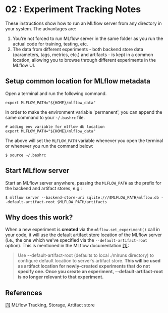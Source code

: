 # 02 : Experiment Tracking Notes

These instructions show how to run an MLflow server from any directory in your system. The advantages are:

1. You're not forced to run MLflow server in the same folder as you run the actual code for training, testing, etc.
2. The data from different experiments - both backend store data (parameters, tags, metrics, etc.) and artifacts - is kept in a common location, allowing you to browse through different experiments in the MLflow UI.

## Setup common location for MLflow metadata

Open a terminal and run the following command.

```
export MLFLOW_PATH="${HOME}/mlflow_data"
```

In order to make the environment variable 'permanent', you can append the same command to your `~/.bashrc` file.

```
# adding env variable for mlflow db location
export MLFLOW_PATH="${HOME}/mlflow_data"
```

The above will set the `MLFLOW_PATH` variable whenever you open the terminal or whenever you run the command below:

```
$ source ~/.bashrc
```

## Start MLflow server

Start an MLflow server anywhere, passing the `MLFLOW_PATH` as the prefix for the backend and artifact stores, e.g.:

```
$ mlflow server --backend-store-uri sqlite:///$MLFLOW_PATH/mlflow.db --default-artifact-root $MLFLOW_PATH/artifacts
```

## Why does this work?

When a new experiment is **created** via the `mlflow.set_experiment()` call in your code, it will use the default artifact store location of the MLflow server (i.e., the one which we've specified via the `--default-artifact-root` option).
This is mentioned in the MLflow documentation [[1]](https://www.mlflow.org/docs/latest/tracking.html#artifact-stores):

> Use --default-artifact-root (defaults to local ./mlruns directory) to configure default location to server’s artifact store. **This will be used as artifact location for newly-created experiments that do not specify one. Once you create an experiment, --default-artifact-root is no longer relevant to that experiment.**

## References

[[1]](https://www.mlflow.org/docs/latest/tracking.html#artifact-stores) MLflow Tracking, Storage, Artifact store
